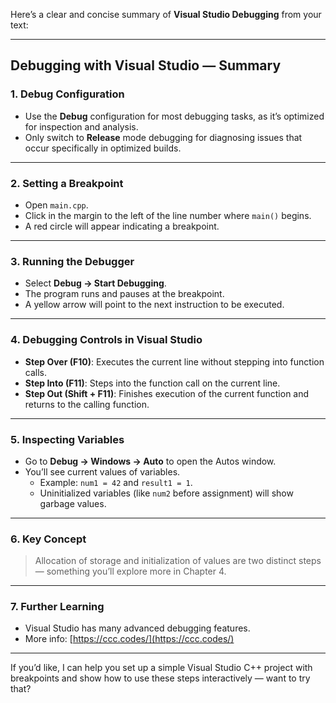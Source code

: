 Here’s a clear and concise summary of **Visual Studio Debugging** from your text:

---

## **Debugging with Visual Studio — Summary**

### **1. Debug Configuration**
- Use the **Debug** configuration for most debugging tasks, as it’s optimized for inspection and analysis.  
- Only switch to **Release** mode debugging for diagnosing issues that occur specifically in optimized builds.

---

### **2. Setting a Breakpoint**
- Open `main.cpp`.  
- Click in the margin to the left of the line number where `main()` begins.  
- A red circle will appear indicating a breakpoint.

---

### **3. Running the Debugger**
- Select **Debug → Start Debugging**.  
- The program runs and pauses at the breakpoint.  
- A yellow arrow will point to the next instruction to be executed.

---

### **4. Debugging Controls in Visual Studio**
- **Step Over (F10)**: Executes the current line without stepping into function calls.  
- **Step Into (F11)**: Steps into the function call on the current line.  
- **Step Out (Shift + F11)**: Finishes execution of the current function and returns to the calling function.

---

### **5. Inspecting Variables**
- Go to **Debug → Windows → Auto** to open the Autos window.  
- You’ll see current values of variables.  
  - Example: `num1 = 42` and `result1 = 1`.  
  - Uninitialized variables (like `num2` before assignment) will show garbage values.

---

### **6. Key Concept**
> Allocation of storage and initialization of values are two distinct steps — something you’ll explore more in Chapter 4.

---

### **7. Further Learning**
- Visual Studio has many advanced debugging features.  
- More info: [https://ccc.codes/](https://ccc.codes/)

---

If you’d like, I can help you set up a simple Visual Studio C++ project with breakpoints and show how to use these steps interactively — want to try that?